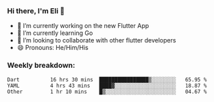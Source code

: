 ### Hi there, I'm Eli 👋
- 🔭 I’m currently working on the new Flutter App
- 🌱 I’m currently learning Go
- 🦄 I’m looking to collaborate with other flutter developers
- 😄 Pronouns: He/Him/His

### Weekly breakdown:
<!--START_SECTION:waka-->

```text
Dart          16 hrs 30 mins  ████████████████▒░░░░░░░░   65.95 %
YAML          4 hrs 43 mins   ████▓░░░░░░░░░░░░░░░░░░░░   18.87 %
Other         1 hr 10 mins    █▒░░░░░░░░░░░░░░░░░░░░░░░   04.67 %
```

<!--END_SECTION:waka-->

